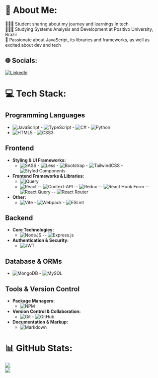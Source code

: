 # 💫 About Me:
👩🏻‍💻 Student sharing about my journey and learnings in tech<br>👩🏻‍🎓 Studying Systems Analysis and Development at Positivo University, Brazil<br>💖 Passionate about JavaScript, its libraries and frameworks, as well as excited about dev and tech


## 🌐 Socials:
[![LinkedIn](https://img.shields.io/badge/LinkedIn-%230077B5.svg?logo=linkedin&logoColor=white)](https://linkedin.com/in/felipe-bagdal) 

# 💻 Tech Stack:
## Programming Languages
  - ![JavaScript](https://img.shields.io/badge/javascript-%23323330.svg?style=for-the-badge&logo=javascript&logoColor=%23F7DF1E)  - ![TypeScript](https://img.shields.io/badge/typescript-%23007ACC.svg?style=for-the-badge&logo=typescript&logoColor=white)  - ![C#](https://img.shields.io/badge/c%23-%23239120.svg?style=for-the-badge&logo=csharp&logoColor=white)  - ![Python](https://img.shields.io/badge/python-3670A0?style=for-the-badge&logo=python&logoColor=ffdd54)
  - ![HTML5](https://img.shields.io/badge/html5-%23E34F26.svg?style=for-the-badge&logo=html5&logoColor=white)  - ![CSS3](https://img.shields.io/badge/css3-%231572B6.svg?style=for-the-badge&logo=css3&logoColor=white)

## Frontend
- **Styling & UI Frameworks:**
  - ![SASS](https://img.shields.io/badge/SASS-hotpink.svg?style=for-the-badge&logo=SASS&logoColor=white)  - ![Less](https://img.shields.io/badge/less-2B4C80?style=for-the-badge&logo=less&logoColor=white)  - ![Bootstrap](https://img.shields.io/badge/bootstrap-%238511FA.svg?style=for-the-badge&logo=bootstrap&logoColor=white)  - ![TailwindCSS](https://img.shields.io/badge/tailwindcss-%2338B2AC.svg?style=for-the-badge&logo=tailwind-css&logoColor=white)  - ![Styled Components](https://img.shields.io/badge/styled--components-DB7093?style=for-the-badge&logo=styled-components&logoColor=white)
- **Frontend Frameworks & Libraries:**
  - ![jQuery](https://img.shields.io/badge/jquery-%230769AD.svg?style=for-the-badge&logo=jquery&logoColor=white)
  - ![React](https://img.shields.io/badge/react-%2320232a.svg?style=for-the-badge&logo=react&logoColor=%2361DAFB)  -- ![Context-API](https://img.shields.io/badge/Context--Api-000000?style=for-the-badge&logo=react)  -- ![Redux](https://img.shields.io/badge/redux-%23593d88.svg?style=for-the-badge&logo=redux&logoColor=white)  -- ![React Hook Form](https://img.shields.io/badge/React%20Hook%20Form-%23EC5990.svg?style=for-the-badge&logo=reacthookform&logoColor=white)  -- ![React Query](https://img.shields.io/badge/-React%20Query-FF4154?style=for-the-badge&logo=react%20query&logoColor=white)  -- ![React Router](https://img.shields.io/badge/React_Router-CA4245?style=for-the-badge&logo=react-router&logoColor=white)
- **Other:**
  - ![Vite](https://img.shields.io/badge/vite-%23646CFF.svg?style=for-the-badge&logo=vite&logoColor=white)  - ![Webpack](https://img.shields.io/badge/webpack-%238DD6F9.svg?style=for-the-badge&logo=webpack&logoColor=black)  - ![ESLint](https://img.shields.io/badge/ESLint-4B3263?style=for-the-badge&logo=eslint&logoColor=white)

## Backend
- **Core Technologies:**
  - ![NodeJS](https://img.shields.io/badge/node.js-6DA55F?style=for-the-badge&logo=node.js&logoColor=white)
    -- ![Express.js](https://img.shields.io/badge/express.js-%23404d59.svg?style=for-the-badge&logo=express&logoColor=%2361DAFB)
- **Authentication & Security:**
  - ![JWT](https://img.shields.io/badge/JWT-black?style=for-the-badge&logo=JSON%20web%20tokens)
  
## Database & ORMs
  - ![MongoDB](https://img.shields.io/badge/MongoDB-%234ea94b.svg?style=for-the-badge&logo=mongodb&logoColor=white)  - ![MySQL](https://img.shields.io/badge/mysql-4479A1.svg?style=for-the-badge&logo=mysql&logoColor=white) 

## Tools & Version Control
- **Package Managers:**
  - ![NPM](https://img.shields.io/badge/NPM-%23CB3837.svg?style=for-the-badge&logo=npm&logoColor=white)
- **Version Control & Collaboration:**
  - ![Git](https://img.shields.io/badge/git-%23F05033.svg?style=for-the-badge&logo=git&logoColor=white)  - ![GitHub](https://img.shields.io/badge/github-%23121011.svg?style=for-the-badge&logo=github&logoColor=white)
- **Documentation & Markup:**
  - ![Markdown](https://img.shields.io/badge/markdown-%23000000.svg?style=for-the-badge&logo=markdown&logoColor=white)

# 📊 GitHub Stats:
![](https://github-readme-stats.vercel.app/api?username=BagdalF&theme=dark&hide_border=true&include_all_commits=true&count_private=false)<br/>
![](https://github-readme-stats.vercel.app/api/top-langs/?username=BagdalF&theme=dark&hide_border=true&include_all_commits=true&count_private=false&layout=compact)

<!-- Proudly created with GPRM ( https://gprm.itsvg.in ) -->
